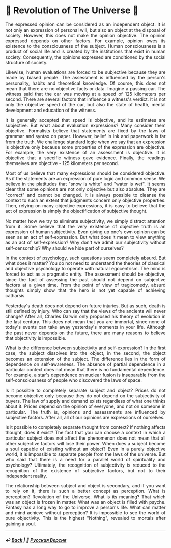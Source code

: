 # 🌌 Revolution of The Universe 🌌

<p align="justify">The expressed opinion can be considered as an independent object. It is not only an expression of personal will, but also an object at the disposal of society. However, this does not make the opinion objective. The opinion expressed depends on other factors. For example, opinion owes its existence to the consciousness of the subject. Human consciousness is a product of social life and is created by the institutions that exist in human society. Consequently, the opinions expressed are conditioned by the social structure of society.</p>

<p align="justify">Likewise, human evaluations are forced to be subjective because they are made by biased people. The assessment is influenced by the person's personality, habits and theoretical knowledge. Of course, this does not mean that there are no objective facts or data. Imagine a passing car. The witness said that the car was moving at a speed of 125 kilometers per second. There are several factors that influence a witness's verdict. It is not only the objective speed of the car, but also the state of health, mental development and education of the witness.</p>

<p align="justify">It is generally accepted that speed is objective, and its estimates are subjective. But what about evaluation expressions? Many consider them objective. Formalists believe that statements are fixed by the laws of grammar and syntax on paper. However, belief in ink and paperwork is far from the truth. We challenge standard logic when we say that an expression is objective only because some properties of the expression are objective. For example, the very existence of an assessment is objective. It is objective that a specific witness gave evidence. Finally, the readings themselves are objective - 125 kilometers per second.</p>

<p align="justify">Most of us believe that many expressions should be considered objective. As if the statements are an expression of pure logic and common sense. We believe in the platitudes that "snow is white" and "water is wet". It seems clear that some opinions are not only objective but also absolute. They are "correct" and cannot be changed. It is always possible to cleanse the context to such an extent that judgments concern only objective properties. Then, relying on many objective expressions, it is easy to believe that the act of expression is simply the objectification of subjective thought.</p>

<p align="justify">No matter how we try to eliminate subjectivity, we simply distract attention from it. Some believe that the very existence of objective truth is an expression of human subjectivity. Even giving up one's own opinion can be seen as an act of self-expression. But what does it mean to view anything as an act of self-expression? Why don't we admit our subjectivity without self-censorship? Why should we hide part of ourselves?</p>

<p align="justify">In the context of psychology, such questions seem completely absurd. But what does it matter? You do not need to understand the theories of classical and objective psychology to operate with natural egocentrism. The mind is forced to act as a pragmatic entity. The assessment should be objective, since the fact of assessing the past should not depend on subjective factors at a given time. From the point of view of tragicomedy, absurd thoughts simply show that the hero is not yet capable of achieving catharsis.</p>

<p align="justify">Yesterday's death does not depend on future injuries. But as such, death is still defined by injury. Who can say that the views of the ancients will never change? After all, Charles Darwin only proposed his theory of evolution in the last century. This does not mean that you are immortal, since none of today's events can take away yesterday's moments in your life. Although the past never depends on the future, there are many reasons to believe that objectivity is impossible.</p>
  
<p align="justify">What is the difference between subjectivity and self-expression? In the first case, the subject dissolves into the object, in the second, the object becomes an extension of the subject. The difference lies in the form of dependence on self-awareness. The absence of partial dependence in a particular context does not mean that there is no fundamental dependence. For example, a star's dependence on nuclear fusion is inseparable from the self-consciousness of people who discovered the laws of space.</p>

<p align="justify">Is it possible to completely separate subject and object? Prices do not become objective only because they do not depend on the subjectivity of buyers. The law of supply and demand exists regardless of what one thinks about it. Prices depend on the opinion of everyone, and not on someone in particular. The truth is, opinions and assessments are influenced by subjective factors. After all, all of our opinions are expressions of ourselves.</p>

<p align="justify">Is it possible to completely separate thought from context? If nothing affects thought, does it exist? The fact that you can choose a context in which a particular subject does not affect the phenomenon does not mean that all other subjective factors will lose their power. When does a subject become a soul capable of existing without an object? Even in a purely objective world, it is impossible to separate people from the laws of the universe. But who said that there is a need for a parallel world of spirituality and psychology? Ultimately, the recognition of subjectivity is reduced to the recognition of the existence of subjective factors, but not to their independent reality.</p>

<p align="justify">The relationship between subject and object is secondary, and if you want to rely on it, there is such a better concept as perception. What is perception? Revolution of the Universe. What is its meaning? That which was an object is frozen in matter. What was an object is filled with psyche. Fantasy has a long way to go to improve a person's life. What can matter and mind achieve without perception? It is impossible to see the world of pure objectivity. This is the highest "Nothing", revealed to mortals after gaining a soul.</p>

***

##### ↩️ [Back](index.md) | 🌻 [Русская Версия](universal_revolution-2.md)

